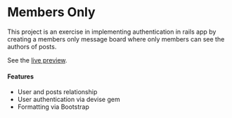 # Members Only

This project is an exercise in implementing authentication in rails app by creating a members only message board where only members can see the authors of posts.

See the <a href="https://mighty-shore-85493.herokuapp.com/live">live preview</a>.

<h4>Features</h4>
<ul>
  <li>User and posts relationship</li>
  <li>User authentication via devise gem</li>
  <li>Formatting via Bootstrap</li>
</ul>
